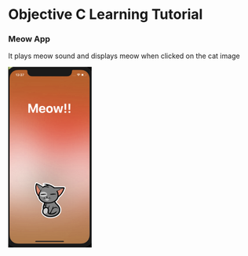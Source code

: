 # Objective C Learning Tutorial

### Meow App

It plays meow sound and displays meow when clicked on the cat image

<img src="ss.png" alt="drawing" width="170"/>
